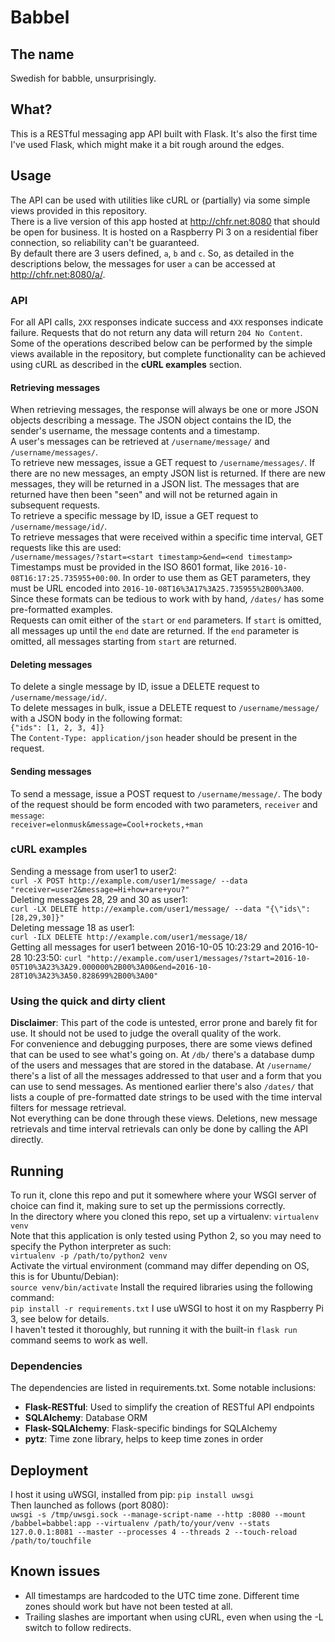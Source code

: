 # Babbel
## The name
Swedish for babble, unsurprisingly.
## What?
This is a RESTful messaging app API built with Flask. It's also the first time I've used Flask, which might make it a bit rough around the edges.  

## Usage
The API can be used with utilities like cURL or (partially) via some simple views provided in this repository.  
There is a live version of this app hosted at http://chfr.net:8080 that should be open for business. It is hosted on a Raspberry Pi 3 on a residential fiber connection, so reliability can't be guaranteed.  
By default there are 3 users defined, ``a``, ``b`` and ``c``. So, as detailed in the descriptions below, the messages for user ``a`` can be accessed at http://chfr.net:8080/a/.

### API
For all API calls, ``2XX`` responses indicate success and ``4XX`` responses indicate failure. Requests that do not return any data will return ``204 No Content``.  
Some of the operations described below can be performed by the simple views available in the repository, but complete functionality can be achieved using cURL as described in the **cURL examples** section.
#### Retrieving messages
When retrieving messages, the response will always be one or more JSON objects describing a message. The JSON object contains the ID, the sender's username, the message contents and a timestamp.  
A user's messages can be retrieved at ``/username/message/`` and ``/username/messages/``.  
To retrieve new messages, issue a GET request to ``/username/messages/``. If there are no new messages, an empty JSON list is returned. If there are new messages, they will be returned in a JSON list. The messages that are returned have then been "seen" and will not be returned again in subsequent requests.  
To retrieve a specific message by ID, issue a GET request to ``/username/message/id/``.  
To retrieve messages that were received within a specific time interval, GET requests like this are used:  
``/username/messages/?start=<start timestamp>&end=<end timestamp>``  
Timestamps must be provided in the ISO 8601 format, like ``2016-10-08T16:17:25.735955+00:00``. In order to use them as GET parameters, they must be URL encoded into ``2016-10-08T16%3A17%3A25.735955%2B00%3A00``. Since these formats can be tedious to work with by hand,  ``/dates/`` has some pre-formatted examples.  
Requests can omit either of the ``start`` or ``end`` parameters. If ``start`` is omitted, all messages up until the ``end`` date are returned. If the ``end`` parameter is omitted, all messages starting from ``start`` are returned.
#### Deleting messages
To delete a single message by ID, issue a DELETE request to ``/username/message/id/``.  
To delete messages in bulk, issue a DELETE request to ``/username/message/`` with a JSON body in the following format:  
``{"ids": [1, 2, 3, 4]}``  
The ``Content-Type: application/json`` header should be present in the request.
#### Sending messages
To send a message, issue a POST request to ``/username/message/``. The body of the request should be form encoded with two parameters, ``receiver`` and ``message``:  
``receiver=elonmusk&message=Cool+rockets,+man``  
### cURL examples
Sending a message from user1 to user2:  
``curl -X POST http://example.com/user1/message/ --data "receiver=user2&message=Hi+how+are+you?"``  
Deleting messages 28, 29 and 30 as user1:  
``curl -LX DELETE http://example.com/user1/message/ --data "{\"ids\": [28,29,30]}"``  
Deleting message 18 as user1:  
``curl -ILX DELETE http://example.com/user1/message/18/``  
Getting all messages for user1 between 2016-10-05 10:23:29 and 2016-10-28 10:23:50:
``curl "http://example.com/user1/messages/?start=2016-10-05T10%3A23%3A29.000000%2B00%3A00&end=2016-10-28T10%3A23%3A50.828699%2B00%3A00"``
### Using the quick and dirty client
**Disclaimer**: This part of the code is untested, error prone and barely fit for use. It should not be used to judge the overall quality of the work.  
For convenience and debugging purposes, there are some views defined that can be used to see what's going on. At ``/db/`` there's a database dump of the users and messages that are stored in the database. At ``/username/`` there's a list of all the messages addressed to that user and a form that you can use to send messages. As mentioned earlier there's also ``/dates/`` that lists a couple of pre-formatted date strings to be used with the time interval filters for message retrieval.  
Not everything can be done through these views. Deletions, new message retrievals and time interval retrievals can only be done by calling the API directly.

## Running
To run it, clone this repo and put it somewhere where your WSGI server of choice can find it, making sure to set up the permissions correctly.  
In the directory where you cloned this repo, set up a virtualenv:
``virtualenv venv``  
Note that this application is only tested using Python 2, so you may need to specify the Python interpreter as such:  
``virtualenv -p /path/to/python2 venv``  
Activate the virtual environment (command may differ depending on OS, this is for Ubuntu/Debian):  
``source venv/bin/activate``
Install the required libraries using the following command:  
``pip install -r requirements.txt``
I use uWSGI to host it on my Raspberry Pi 3, see below for details.  
I haven't tested it thoroughly, but running it with the built-in ``flask run`` command seems to work as well. 

### Dependencies
The dependencies are listed in requirements.txt. Some notable inclusions:

* **Flask-RESTful**: Used to simplify the creation of RESTful API endpoints
* **SQLAlchemy**: Database ORM
* **Flask-SQLAlchemy**: Flask-specific bindings for SQLAlchemy
* **pytz**: Time zone library, helps to keep time zones in order

## Deployment
I host it using uWSGI, installed from pip:
``pip install uwsgi``  
Then launched as follows (port 8080):  
``uwsgi -s /tmp/uwsgi.sock --manage-script-name --http :8080 --mount /babbel=babbel:app --virtualenv /path/to/your/venv --stats 127.0.0.1:8081 --master --processes 4 --threads 2 --touch-reload /path/to/touchfile``  

## Known issues

* All timestamps are hardcoded to the UTC time zone. Different time zones should work but have not been tested at all.
* Trailing slashes are important when using cURL, even when using the -L switch to follow redirects.


